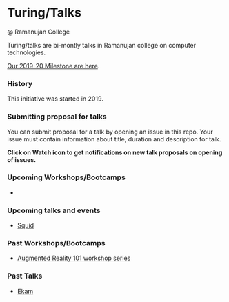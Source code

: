 # Turing/Talks
@ Ramanujan College

Turing/talks are bi-montly talks in Ramanujan college on computer technologies.

[Our 2019-20 Milestone are here](https://github.com/turington/talks/milestone/1).

### History
This initiative was started in 2019.


### Submitting proposal for talks
You can submit proposal for a talk by opening an issue in this repo. Your issue must contain information about title, duration and description for talk.


**Click on Watch icon to get notifications on new talk proposals on opening of issues.**

### Upcoming Workshops/Bootcamps
*

### Upcoming talks and events
* [Squid](/talk2-[Squid].md)

### Past Workshops/Bootcamps
* [Augmented Reality 101 workshop series](https://github.com/turington/talks/blob/master/workshop%201-%5BAugmented%20Reality%20101%20workshop%20series%5D.md)

### Past Talks
* [Ekam](/talk1-[Ekam].md)



